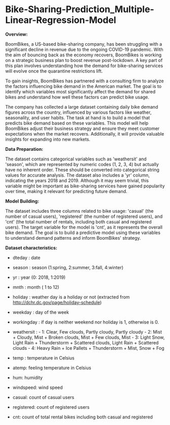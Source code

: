 # Bike-Sharing-Prediction_Multiple-Linear-Regression-Model

**Overview:**

BoomBikes, a US-based bike-sharing company, has been struggling with a significant decline in revenue due to the ongoing COVID-19 pandemic. With the aim of bouncing back as the economy recovers, BoomBikes is working on a strategic business plan to boost revenue post-lockdown. A key part of this plan involves understanding how the demand for bike-sharing services will evolve once the quarantine restrictions lift.

To gain insights, BoomBikes has partnered with a consulting firm to analyze the factors influencing bike demand in the American market. The goal is to identify which variables most significantly affect the demand for shared bikes and understand how well these factors can predict bike usage.

The company has collected a large dataset containing daily bike demand figures across the country, influenced by various factors like weather, seasonality, and user habits. The task at hand is to build a model that predicts bike demand based on these variables. This model will help BoomBikes adjust their business strategy and ensure they meet customer expectations when the market recovers. Additionally, it will provide valuable insights for expanding into new markets.

**Data Preparation:**

The dataset contains categorical variables such as 'weathersit' and 'season', which are represented by numeric codes (1, 2, 3, 4) but actually have no inherent order. These should be converted into categorical string values for accurate analysis. The dataset also includes a 'yr' column, indicating the years 2018 and 2019. Although it may seem trivial, this variable might be important as bike-sharing services have gained popularity over time, making it relevant for predicting future demand.

**Model Building:**

The dataset includes three columns related to bike usage: 'casual' (the number of casual users), 'registered' (the number of registered users), and 'cnt' (the total number of rentals, including both casual and registered users). The target variable for the model is 'cnt', as it represents the overall bike demand. The goal is to build a predictive model using these variables to understand demand patterns and inform BoomBikes' strategy.


**Dataset characteristics:**
	
	
- dteday : date
  
- season : season (1:spring, 2:summer, 3:fall, 4:winter)
  
- yr : year (0: 2018, 1:2019)
  
- mnth : month ( 1 to 12)
  
- holiday : weather day is a holiday or not (extracted from http://dchr.dc.gov/page/holiday-schedule)
  
- weekday : day of the week
  
- workingday : if day is neither weekend nor holiday is 1, otherwise is 0.
  
+ weathersit : 
		- 1: Clear, Few clouds, Partly cloudy, Partly cloudy
		- 2: Mist + Cloudy, Mist + Broken clouds, Mist + Few clouds, Mist
		- 3: Light Snow, Light Rain + Thunderstorm + Scattered clouds, Light Rain + Scattered clouds
		- 4: Heavy Rain + Ice Pallets + Thunderstorm + Mist, Snow + Fog
  
- temp : temperature in Celsius
  
- atemp: feeling temperature in Celsius
  
- hum: humidity
  
- windspeed: wind speed
  
- casual: count of casual users
  
- registered: count of registered users
  
- cnt: count of total rental bikes including both casual and registered
